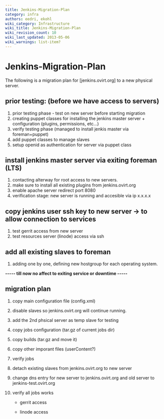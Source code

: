 ```yaml
---
title: Jenkins-Migration-Plan
category: infra
authors: eedri, ekohl
wiki_category: Infrastructure
wiki_title: Jenkins-Migration-Plan
wiki_revision_count: 10
wiki_last_updated: 2013-05-06
wiki_warnings: list-item?
---
```


# Jenkins-Migration-Plan

The following is a migration plan for [jenkins.ovirt.org] to a new physical server.

## prior testing: (before we have access to servers)

1.  prior testing phase - test on new server before starting migration
2.  creating puppet classes for installing the jenkins master server + configuration (plugins, permissions, etc...)
3.  verify testing phase (managed to install jenkis master via foreman+puppet)
4.  add puppet classes to manage slaves
5.  setup openid as authentication for server via puppet class

## install jenkins master server via exiting foreman (LTS)

1.  contacting alterway for root access to new servers.
2.  make sure to install all existing plugins from jenkins.ovirt.org
3.  enable apache server redirect port 8080
4.  verification stage: new server is running and accesible via ip x.x.x.x

## copy jenkins user ssh key to new server -> to allow connection to services

1.  test gerrit access from new server
2.  test resources server (linode) access via ssh

## add all existing slaves to foreman

1.  adding one by one, defining new hostgroup for each operating system.

**----- till now no affect to exiting service or downtime -----**

## migration plan

1.  copy main configuration file (config.xml)
2.  disable slaves so jenkins.ovirt.org will continue running.
3.  add the 2nd phsical server as temp slave for testing
4.  copy jobs configuration (tar.gz of current jobs dir)
5.  copy builds (tar.gz and move it)
6.  copy other imporant files (userContent?)
7.  verify jobs
8.  detach existing slaves from jenkins.ovirt.org to new server
9.  change dns entry for new server to jenkins.ovirt.org and old server to jenkins-test.ovirt.org
10. verify all jobs works

    * gerrit access

    * linode access
